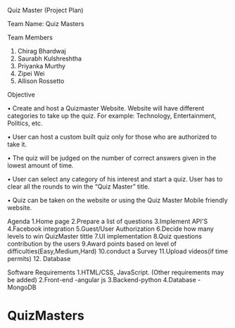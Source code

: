 Quiz Master 
(Project Plan)



Team Name: Quiz Masters

Team Members
1. Chirag Bhardwaj 
2. Saurabh Kulshreshtha 
3. Priyanka Murthy 
4. Zipei Wei
5. Allison Rossetto


Objective 

•	Create and host a Quizmaster Website.  Website will have different categories to take up the quiz. For example: Technology, Entertainment, Politics, etc.

•	User can host a custom built quiz only for those who are authorized to take it.

• The quiz will be judged on the number of correct answers given in the lowest amount of time.

•	User can select any category of his interest and start a quiz. User has to clear all the rounds to win the “Quiz Master” title. 

•	Quiz can be taken on the website or using the Quiz Master Mobile friendly website.

Agenda
1.Home page
2.Prepare a list of questions
3.Implement API'S
4.Facebook integration
5.Guest/User Authorization
6.Decide how many levels to win QuizMaster tittle
7.UI implementation
8.Quiz questions contribution by the users
9.Award points based on level of difficulties(Easy,Medium,Hard)
10.conduct a Survey
11.Upload videos(if time permits)
12. Database

Software Requirements
1.HTML/CSS, JavaScript. (Other requirements may be added)
2.Front-end -angular js
3.Backend-python
4.Database - MongoDB
# QuizMasters
